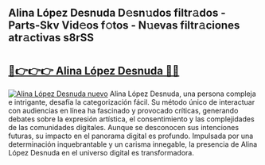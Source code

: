 ## Alina López Desnuda D𝚎sn𝚞dos filtr𝚊dos - Parts-Skv Vid𝚎os f𝚘tos - N𝚞evas filtr𝚊ciones atr𝚊ctivas s8rSS

# <h2><a href="http://mb5hpw.tromn.icu/?c=Alina+L%c3%b3pez+Desnuda">🔗👉👉👉 Alina López Desnuda 🔗🔗</a></h2>

[![Alina López Desnuda nuevo](https://i.imgur.com/pEAQMta.gif)](http://mb5hpw.tromn.icu/?c=Alina+L%c3%b3pez+Desnuda)
Alina López Desnuda, una persona compleja e intrigante, desafía la categorización fácil. Su método único de interactuar con audiencias en línea ha fascinado y provocado críticas, generando debates sobre la expresión artística, el consentimiento y las complejidades de las comunidades digitales. Aunque se desconocen sus intenciones futuras, su impacto en el panorama digital es profundo. Impulsada por una determinación inquebrantable y un carisma innegable, la presencia de Alina López Desnuda en el universo digital es transformadora.
